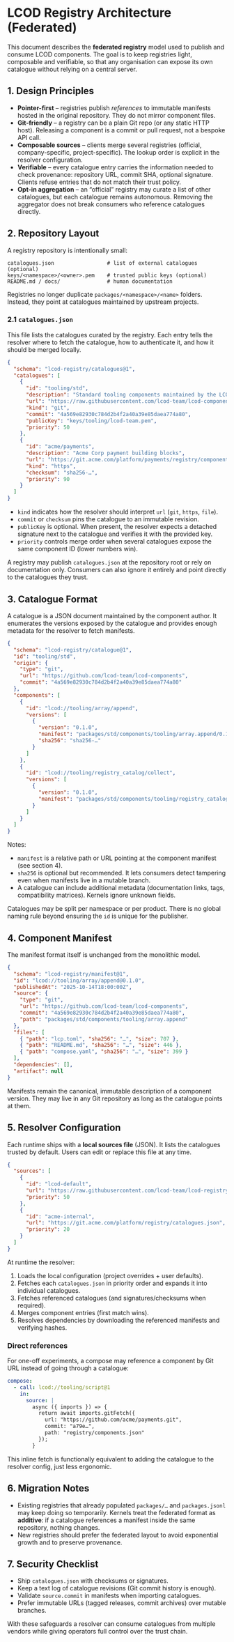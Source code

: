 # LCOD Registry Architecture (Federated)

This document describes the **federated registry** model used to publish and consume LCOD
components. The goal is to keep registries light, composable and verifiable, so that any
organisation can expose its own catalogue without relying on a central server.

## 1. Design Principles

- **Pointer-first** – registries publish *references* to immutable manifests hosted in the
  original repository. They do not mirror component files.
- **Git-friendly** – a registry can be a plain Git repo (or any static HTTP host). Releasing a
  component is a commit or pull request, not a bespoke API call.
- **Composable sources** – clients merge several registries (official, company-specific,
  project-specific). The lookup order is explicit in the resolver configuration.
- **Verifiable** – every catalogue entry carries the information needed to check provenance:
  repository URL, commit SHA, optional signature. Clients refuse entries that do not match
  their trust policy.
- **Opt-in aggregation** – an “official” registry may curate a list of other catalogues, but
  each catalogue remains autonomous. Removing the aggregator does not break consumers who
  reference catalogues directly.

## 2. Repository Layout

A registry repository is intentionally small:

```
catalogues.json                 # list of external catalogues (optional)
keys/<namespace>/<owner>.pem    # trusted public keys (optional)
README.md / docs/               # human documentation
```

Registries no longer duplicate `packages/<namespace>/<name>` folders. Instead, they point at
catalogues maintained by upstream projects.

### 2.1 `catalogues.json`

This file lists the catalogues curated by the registry. Each entry tells the resolver where
to fetch the catalogue, how to authenticate it, and how it should be merged locally.

```json
{
  "schema": "lcod-registry/catalogues@1",
  "catalogues": [
    {
      "id": "tooling/std",
      "description": "Standard tooling components maintained by the LCOD team",
      "url": "https://raw.githubusercontent.com/lcod-team/lcod-components/main/registry/components.std.json",
      "kind": "git",
      "commit": "4a569e82930c784d2b4f2a40a39e85daea774a80",
      "publicKey": "keys/tooling/lcod-team.pem",
      "priority": 50
    },
    {
      "id": "acme/payments",
      "description": "Acme Corp payment building blocks",
      "url": "https://git.acme.com/platform/payments/registry/components.json",
      "kind": "https",
      "checksum": "sha256-…",
      "priority": 90
    }
  ]
}
```

- `kind` indicates how the resolver should interpret `url` (`git`, `https`, `file`).
- `commit` or `checksum` pins the catalogue to an immutable revision.
- `publicKey` is optional. When present, the resolver expects a detached signature next to the
  catalogue and verifies it with the provided key.
- `priority` controls merge order when several catalogues expose the same component ID (lower
  numbers win).

A registry may publish `catalogues.json` at the repository root or rely on documentation only.
Consumers can also ignore it entirely and point directly to the catalogues they trust.

## 3. Catalogue Format

A catalogue is a JSON document maintained by the component author. It enumerates the versions
exposed by the catalogue and provides enough metadata for the resolver to fetch manifests.

```json
{
  "schema": "lcod-registry/catalogue@1",
  "id": "tooling/std",
  "origin": {
    "type": "git",
    "url": "https://github.com/lcod-team/lcod-components",
    "commit": "4a569e82930c784d2b4f2a40a39e85daea774a80"
  },
  "components": [
    {
      "id": "lcod://tooling/array/append",
      "versions": [
        {
          "version": "0.1.0",
          "manifest": "packages/std/components/tooling/array.append/0.1.0/manifest.json",
          "sha256": "sha256-…"
        }
      ]
    },
    {
      "id": "lcod://tooling/registry_catalog/collect",
      "versions": [
        {
          "version": "0.1.0",
          "manifest": "packages/std/components/tooling/registry_catalog.collect/0.1.0/manifest.json"
        }
      ]
    }
  ]
}
```

Notes:

- `manifest` is a relative path or URL pointing at the component manifest (see section 4).
- `sha256` is optional but recommended. It lets consumers detect tampering even when manifests
  live in a mutable branch.
- A catalogue can include additional metadata (documentation links, tags, compatibility
  matrices). Kernels ignore unknown fields.

Catalogues may be split per namespace or per product. There is no global naming rule beyond
ensuring the `id` is unique for the publisher.

## 4. Component Manifest

The manifest format itself is unchanged from the monolithic model.

```json
{
  "schema": "lcod-registry/manifest@1",
  "id": "lcod://tooling/array/append@0.1.0",
  "publishedAt": "2025-10-14T18:00:00Z",
  "source": {
    "type": "git",
    "url": "https://github.com/lcod-team/lcod-components",
    "commit": "4a569e82930c784d2b4f2a40a39e85daea774a80",
    "path": "packages/std/components/tooling/array.append"
  },
  "files": [
    { "path": "lcp.toml", "sha256": "…", "size": 707 },
    { "path": "README.md", "sha256": "…", "size": 446 },
    { "path": "compose.yaml", "sha256": "…", "size": 399 }
  ],
  "dependencies": [],
  "artifact": null
}
```

Manifests remain the canonical, immutable description of a component version. They may live in
any Git repository as long as the catalogue points at them.

## 5. Resolver Configuration

Each runtime ships with a **local sources file** (JSON). It lists the catalogues trusted by
default. Users can edit or replace this file at any time.

```json
{
  "sources": [
    {
      "id": "lcod-default",
      "url": "https://raw.githubusercontent.com/lcod-team/lcod-registry/main/catalogues.json",
      "priority": 50
    },
    {
      "id": "acme-internal",
      "url": "https://git.acme.com/platform/registry/catalogues.json",
      "priority": 20
    }
  ]
}
```

At runtime the resolver:

1. Loads the local configuration (project overrides + user defaults).
2. Fetches each `catalogues.json` in priority order and expands it into individual catalogues.
3. Fetches referenced catalogues (and signatures/checksums when required).
4. Merges component entries (first match wins).
5. Resolves dependencies by downloading the referenced manifests and verifying hashes.

### Direct references

For one-off experiments, a compose may reference a component by Git URL instead of going
through a catalogue:

```yaml
compose:
  - call: lcod://tooling/script@1
    in:
      source: |
        async ({ imports }) => {
          return await imports.gitFetch({
            url: "https://github.com/acme/payments.git",
            commit: "a79e…",
            path: "registry/components.json"
          });
        }
```

This inline fetch is functionally equivalent to adding the catalogue to the resolver config,
just less ergonomic.

## 6. Migration Notes

- Existing registries that already populated `packages/…` and `packages.jsonl` may keep doing
  so temporarily. Kernels treat the federated format as **additive**: if a catalogue references
  a manifest inside the same repository, nothing changes.
- New registries should prefer the federated layout to avoid exponential growth and to
  preserve provenance.

## 7. Security Checklist

- Ship `catalogues.json` with checksums or signatures.
- Keep a text log of catalogue revisions (Git commit history is enough).
- Validate `source.commit` in manifests when importing catalogues.
- Prefer immutable URLs (tagged releases, commit archives) over mutable branches.

With these safeguards a resolver can consume catalogues from multiple vendors while giving
operators full control over the trust chain.
